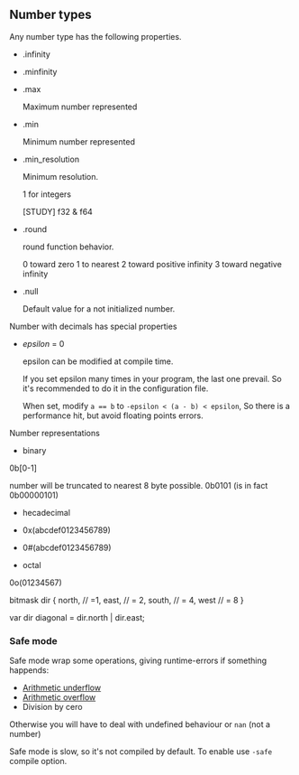 <a name="number-type"></a>
## Number types

Any number type has the following properties.

* .infinity

* .minfinity

* .max

  Maximum number represented

* .min

  Minimum number represented

* .min_resolution

  Minimum resolution.

  1 for integers

  [STUDY] f32 & f64

* .round

  round function behavior.

  0 toward zero
  1 to nearest
  2 toward positive infinity
  3 toward negative infinity

* .null

  Default value for a not initialized number.


Number with decimals has special properties

* *epsilon* = 0

  epsilon can be modified at compile time.

  If you set epsilon many times in your program, the last one prevail. So it's recommended to do it in the configuration file.

  When set, modify `a == b` to `-epsilon < (a - b) < epsilon`, So there is a performance hit, but avoid floating points errors.


Number representations

* binary

 0b[0-1]

 number will be truncated to nearest 8 byte possible. 0b0101 (is in fact 0b00000101)

* hecadecimal

 * 0x(abcdef0123456789)
 * 0#(abcdef0123456789)

* octal

 0o(01234567)


bitmask dir {
  north, // =1,
  east,  // = 2,
  south, // = 4,
  west   // = 8
}

var dir diagonal = dir.north | dir.east;



### Safe mode

Safe mode wrap some operations, giving runtime-errors if something
happends:

* [Arithmetic underflow](http://en.wikipedia.org/wiki/Arithmetic_underflow)
* [Arithmetic overflow](http://en.wikipedia.org/wiki/Arithmetic_overflow)
* Division by cero

Otherwise you will have to deal with undefined behaviour or `nan` (not a number)

Safe mode is slow, so it's not compiled by default. To enable use `-safe` compile option.
